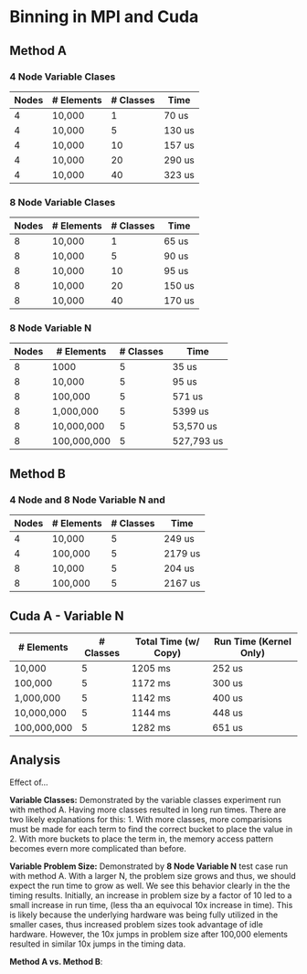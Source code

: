 # Binning in MPI and Cuda

## Method A

### 4 Node Variable Clases
| Nodes | # Elements | # Classes | Time   |
|-------|------------|-----------|--------|
| 4     | 10,000     | 1         | 70 us  |
| 4     | 10,000     | 5         | 130 us |
| 4     | 10,000     | 10        | 157 us |
| 4     | 10,000     | 20        | 290 us |
| 4     | 10,000     | 40        | 323 us |

### 8 Node Variable Clases
| Nodes | # Elements | # Classes | Time   |
|-------|------------|-----------|--------|
| 8     | 10,000     | 1         | 65 us  |
| 8     | 10,000     | 5         | 90 us  |
| 8     | 10,000     | 10        | 95 us  |
| 8     | 10,000     | 20        | 150 us |
| 8     | 10,000     | 40        | 170 us |

### 8 Node Variable N 
| Nodes | # Elements | # Classes | Time       |
|-------|------------|-----------|------------|
| 8     | 1000       | 5         | 35 us      |
| 8     | 10,000     | 5         | 95 us      |
| 8     | 100,000    | 5         | 571 us     |
| 8     | 1,000,000  | 5         | 5399 us    |
| 8     | 10,000,000 | 5         | 53,570 us  |
| 8     | 100,000,000| 5         | 527,793 us |

## Method B
### 4 Node and 8 Node Variable N and 
| Nodes | # Elements | # Classes | Time   |
|-------|------------|-----------|--------|
| 4     | 10,000     | 5         | 249 us |
| 4     | 100,000    | 5         | 2179 us|
| 8     | 10,000     | 5         | 204 us |
| 8     | 100,000    | 5         | 2167 us|

## Cuda A - Variable N
| # Elements  | # Classes | Total Time (w/ Copy) | Run Time (Kernel Only) |
|-------------|-----------|----------------------|------------------------|
| 10,000      | 5         | 1205 ms              | 252 us                 |
| 100,000     | 5         | 1172 ms              | 300 us                 |
| 1,000,000   | 5         | 1142 ms              | 400 us                 |
| 10,000,000  | 5         | 1144 ms              | 448 us                 |
| 100,000,000 | 5         | 1282 ms              | 651 us                 |

## Analysis
Effect of...

**Variable Classes:** Demonstrated by the variable classes experiment run with method A. 
Having more classes resulted in long run times. There are two likely explanations 
for this:
    1. With more classes, more comparisions must be made for each term to find 
    the correct bucket to place the value in
    2. With more buckets to place the term in, the memory access pattern becomes 
    evern more complicated than before. 

**Variable Problem Size:** Demonstrated by **8 Node Variable N** test case run with method A.
With a larger N, the problem size grows and thus, we should expect the run time
to grow as well. We see this behavior clearly in the the timing results. Initially,
an increase in problem size by a factor of 10 led to a small increase in run time,
(less tha an equivocal 10x increase in time). This is likely because the underlying
hardware was being fully utilized in the smaller cases, thus increased problem sizes 
took advantage of idle hardware. However, the 10x jumps in problem size after 
100,000 elements resulted in similar 10x jumps in the timing 
data. 

**Method A vs. Method B**:




